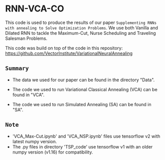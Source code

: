 # RNN-VCA-CO
This code is used to produce the results of our paper `Supplementing RNNs with annealing to Solve Optimization Problems`. We use both Vanilla and Dilated RNN to tackle the Maximum-Cut, Nurse Scheduling and Traveling Salesman Problems.

This code was build on top of the code in this repository: https://github.com/VectorInstitute/VariationalNeuralAnnealing

## `Summary`

- The data we used for our paper can be found in the directory "Data".

- The code we used to run Variational Classical Annealing (VCA) can be found in "VCA".

- The code we used to run Simulated Annealing (SA) can be found in "SA".

## `Note`

- 'VCA_Max-Cut.ipynb' and 'VCA_NSP.ipynb' files use tensorflow v2 with latest numpy version.
- The .py files in directory 'TSP_code' use tensorflow v1 with an older numpy version (v1.16) for compatibility.
